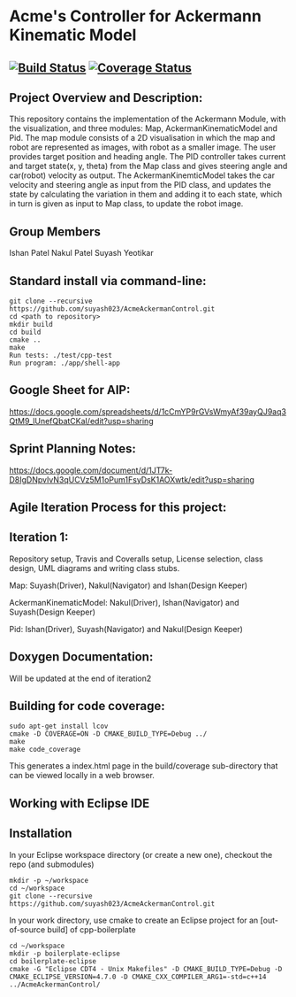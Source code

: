 # Acme's Controller for Ackermann Kinematic Model
[![Build Status](https://travis-ci.org/suyash023/AcmeAckermanControl.svg?branch=master)](https://travis-ci.org/suyash023/AcmeAckermanControl)
[![Coverage Status](https://coveralls.io/repos/github/suyash023/AcmeAckermanControl/badge.svg?branch=master)](https://coveralls.io/github/suyash023/AcmeAckermanControl?branch=master)
---

## Project Overview and Description:

This repository contains the implementation of the Ackermann Module, with the visualization, and three modules: Map, AckermanKinematicModel and Pid. The map module consists of a 2D visualisation in which the map and robot are represented as images, with robot as a smaller image. The user provides target position and heading angle. The PID controller takes current and target state(x, y, theta) from the Map class and gives steering angle and car(robot) velocity as output. The AckermanKinemticModel takes the car velocity and steering angle as input from the PID class, and updates the state by calculating the variation in them and adding it to each state, which in turn is given as input to Map class, to update the robot image. 

## Group Members

Ishan Patel
Nakul Patel
Suyash Yeotikar


## Standard install via command-line:
```
git clone --recursive https://github.com/suyash023/AcmeAckermanControl.git
cd <path to repository>
mkdir build
cd build
cmake ..
make
Run tests: ./test/cpp-test
Run program: ./app/shell-app
```

## Google Sheet for AIP: 

https://docs.google.com/spreadsheets/d/1cCmYP9rGVsWmyAf39ayQJ9aq3QtM9_lUnefQbatCKaI/edit?usp=sharing


## Sprint Planning Notes:

https://docs.google.com/document/d/1JT7k-D8IgDNpvIvN3qUCVz5M1oPum1FsyDsK1AOXwtk/edit?usp=sharing



## Agile Iteration Process for this project:

## Iteration 1:
Repository setup, Travis and Coveralls setup, License selection,
class design, UML diagrams and writing class stubs.

Map: Suyash(Driver), Nakul(Navigator) and Ishan(Design Keeper)

AckermanKinematicModel: Nakul(Driver), Ishan(Navigator) and Suyash(Design Keeper)

Pid: Ishan(Driver), Suyash(Navigator) and Nakul(Design Keeper)


## Doxygen Documentation:

Will be updated at the end of iteration2


## Building for code coverage:
```
sudo apt-get install lcov
cmake -D COVERAGE=ON -D CMAKE_BUILD_TYPE=Debug ../
make
make code_coverage
```
This generates a index.html page in the build/coverage sub-directory that can be viewed locally in a web browser.

## Working with Eclipse IDE ##
## Installation

In your Eclipse workspace directory (or create a new one), checkout the repo (and submodules)
```
mkdir -p ~/workspace
cd ~/workspace
git clone --recursive https://github.com/suyash023/AcmeAckermanControl.git
```
In your work directory, use cmake to create an Eclipse project for an [out-of-source build] of cpp-boilerplate

```
cd ~/workspace
mkdir -p boilerplate-eclipse
cd boilerplate-eclipse
cmake -G "Eclipse CDT4 - Unix Makefiles" -D CMAKE_BUILD_TYPE=Debug -D CMAKE_ECLIPSE_VERSION=4.7.0 -D CMAKE_CXX_COMPILER_ARG1=-std=c++14 ../AcmeAckermanControl/
```






